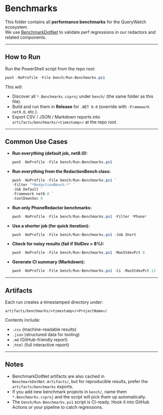 # Benchmarks

This folder contains all **performance benchmarks** for the QueryWatch ecosystem.  
We use [BenchmarkDotNet](https://benchmarkdotnet.org/) to validate perf regressions in our redactors and related components.

---

## How to Run

Run the PowerShell script from the repo root:

```powershell
pwsh -NoProfile -File bench/Run-Benchmarks.ps1
```

This will:

- Discover all `*.Benchmarks.csproj` under `bench/` (the same folder as this file).
- Build and run them in **Release** for `.NET 8.0` (override with `-Framework net9.0`, etc.).
- Export CSV / JSON / Markdown reports into `artifacts/benchmarks/<timestamp>/` at the repo root.

---

## Common Use Cases

- **Run everything (default job, net8.0):**

  ```powershell
  pwsh -NoProfile -File bench/Run-Benchmarks.ps1
  ```

- **Run everything from the RedactionBench class:**

  ```powershell
  pwsh -NoProfile -File bench/Run-Benchmarks.ps1 `
  -Filter "*RedactionBench.*" `
  -Job Default `
  -Framework net8.0 `
  -CoolDownSec 0
  ```

- **Run only PhoneRedactor benchmarks:**

  ```powershell
  pwsh -NoProfile -File bench/Run-Benchmarks.ps1 -Filter *Phone*
  ```

- **Use a shorter job (for quick iteration):**

  ```powershell
  pwsh -NoProfile -File bench/Run-Benchmarks.ps1 -Job Short
  ```

- **Check for noisy results (fail if StdDev > 8%):**

  ```powershell
  pwsh -NoProfile -File bench/Run-Benchmarks.ps1 -MaxStdevPct 8
  ```

- **Generate CI summary (Markdown):**

  ```powershell
  pwsh -NoProfile -File bench/Run-Benchmarks.ps1 -Ci -MaxStdevPct 12
  ```

---

## Artifacts

Each run creates a timestamped directory under:

```
artifacts/benchmarks/<timestamp>/<ProjectName>/
```

Contents include:

- `.csv` (machine-readable results)  
- `.json` (structured data for tooling)  
- `.md` (GitHub-friendly report)  
- `.html` (full interactive report)  

---

## Notes

- BenchmarkDotNet artifacts are also cached in `BenchmarkDotNet.Artifacts/`, but for reproducible results, prefer the `artifacts/benchmarks` exports.  
- If you add new benchmark projects in `bench/`, name them `*.Benchmarks.csproj` and the script will pick them up automatically.  
- The `bench/Run-Benchmarks.ps1` script is CI-ready. Hook it into GitHub Actions or your pipeline to catch regressions.
